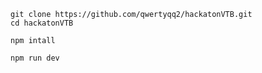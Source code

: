     git clone https://github.com/qwertyqq2/hackatonVTB.git
    cd hackatonVTB
    
    npm intall
    
    npm run dev
